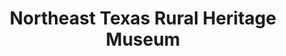 ---
layout: repo
title: "Northeast Texas Rural Heritage Museum"
id: 17222
permalink: repos/17222/
---
